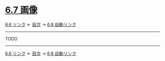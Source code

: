 # [6.7 画像](https://higuma.github.io/github-markdown-guide/gfm/#images)

[6.6 リンク](links.md)
← [目次](index.md) →
[6.8 自動リンク](autolinks.md)

------------------------------------------------------------------------

TODO

------------------------------------------------------------------------

[6.6 リンク](links.md)
← [目次](index.md) →
[6.8 自動リンク](autolinks.md)
